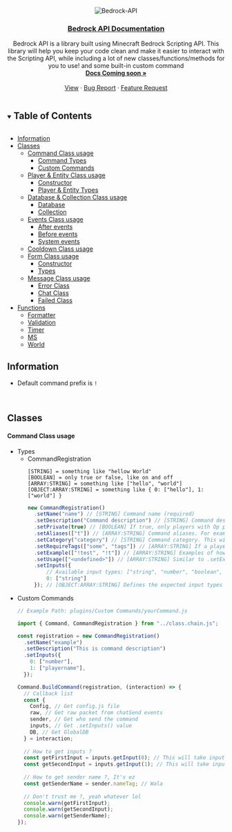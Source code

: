 <!-- DOCUMENTATION MARKDOWN OF BEDROCK-API (https://JustSkyDev/Bedrock-API -->

<!-- LOGO -->
<div align="center">

  ![Bedrock-API](https://socialify.git.ci/JustSkyDev/Bedrock-API/image?description=1&descriptionEditable=Minecraft%20Bedrock%20Custom%20Scripting%20API&font=Source%20Code%20Pro&forks=1&issues=1&logo=https%3A%2F%2Fraw.githubusercontent.com%2FJustSkyDev%2FBedrock-API%2Fmain%2Fpack_icon.png&name=1&owner=1&pattern=Circuit%20Board&pulls=1&stargazers=1&theme=Light)

  <h3 align="center"><u>Bedrock API Documentation</u></h3>

  <p align="center">
    Bedrock API is a library built using Minecraft Bedrock Scripting API. This library will help you keep your code clean and make it easier to interact with the Scripting API, while including a lot of new classes/functions/methods for you to use! and some built-in custom command
    <br />
    <a href="#"><strong>Docs Coming soon »</strong></a>
    <br />
    <br />
    <a href="https://github.com/JustSkyDev/Bedrock-API">View</a>
    ·
    <a href="https://github.com/JustSkyDev/Bedrock-API/issues">Bug Report</a>
    ·
    <a href="https://github.com/JustSkyDev/Bedrock-API/issues">Feature Request</a>
  </p>
</div>

<!-- TABLE OF CONTENTS -->
<details open="open">
  <summary><h2 style="display: inline-block">Table of Contents</h2></summary>
  
  - [Information](#information)
  - [Classes](#classes)
    - [Command Class usage](#command-class-usage)
      - [Command Types](#command-types)
      - [Custom Commands](#custom-commands)
    - [Player & Entity Class usage](#player-&-entity-class-usage)
      - [Constructor](#constructor)
      - [Player & Entity Types](#player-&-entity-types)
    - [Database & Collection Class usage](#database-&-collection-class-usage)
      - [Database](#database-usage)
      - [Collection](#collection-usage)
    - [Events Class usage](#events-class-usage)
      - [After events](#after-events)
      - [Before events](#before-events)
      - [System events](#system-events)
    - [Cooldown Class usage](#cooldown-class-usage)
    - [Form Class usage](#form-class-usage)
      - [Constructor](#form-constructor)
      - [Types](#form-types)
    - [Message Class usage](#message-class-usage)
      - [Error Class](#error-class)
      - [Chat Class](#chat-class)
      - [Failed Class](#failed-class)
  - [Functions](#functions)
    - [Formatter](#formatter-function)
    - [Validation](#validation-function)
    - [Timer](#timer-function)
    - [MS](#ms-function)
    - [World](#world-function)
    
</details>

## Information
- Default command prefix is `!`

</br>

## Classes
#### Command Class usage
- Types 
  - CommandRegistration 
    ```
    [STRING] = something like "hellow World"
    [BOOLEAN] = only true or false, like on and off
    [ARRAY:STRING] = something like ["hello", "world"]
    [OBJECT:ARRAY:STRING] = something like { 0: ["hello"], 1: ["world"] }
    ```
    ```javascript
    new CommandRegistration()
      .setName("name") // [STRING] Command name (required)
      .setDescription("Command description") // [STRING] Command description (optional)
      .setPrivate(true) // [BOOLEAN] If true, only players with Op permission can access this command, and vice versa (optional) && DEFAULT = false
      .setAliases(["t"]) // [ARRAY:STRING] Command aliases. For example, if you register a command with the name "test" and an alias "t", you can run the command "test" by using the alias, such as "!test" or "!t" (optional)
      .setCategory("category") // [STRING] Command category. This will appear when you use the !help command (optional) && DEFAULT = Global 
      .setRequireTags(["some", "tags"]) // [ARRAY:STRING] If a player does not have any of these tags, they won't be able to access the command, and vice versa (optional)
      .setExample(["!test", "!t"]) // [ARRAY:STRING] Examples of how to use the command (optional)
      .setUsage(["<undefined>"]) // [ARRAY:STRING] Similar to .setExample(), but provides input rather than usage examples (optional)
      .setInputs({
          // Available input types: ["string", "number", "boolean", "playername"]
          0: ["string"]
      }); // [OBJECT:ARRAY:STRING] Defines the expected input types for the command. For example, for the command "!test inputType", if the input is not a string, it will return undefined. To specify a player's name, prefix it with an "@" sign, like "@playerName" (optional)
    ```
- Custom Commands
  ```javascript
  // Example Path: plugins/Custom Commands/yourCommand.js 
  
  import { Command, CommandRegistration } from "../class.chain.js";
  
  const registration = new CommandRegistration()
    .setName("example")
    .setDescription("This is command description")
    .setInputs({
      0: ["number"],
      1: ["playername"],
    });
  
  Command.BuildCommand(registration, (interaction) => {
    // Callback list 
    const {
      Config, // Get config.js file
      raw, // Get raw packet from chatSend events
      sender, // Get who send the command
      inputs, // Get .setInputs() value
      DB, // Get GlobalDB 
    } = interaction;
    
    // How to get inputs ?
    const getFirstInput = inputs.getInput(0); // This will take input number "0" from .setInputs(), this is will return undefined if input 0 is not a number
    const getSecondInput = inputs.getInput(1); // This will take input number "1" from .setInputs(), this is will return undefined if input 1 is not playerName, playerName should have "@" in front of string, like @playerName
    
    // How to get sender name ?, It's ez
    const getSenderName = sender.nameTag; // Wala 
    
    // Don't trust me ?, yeah whatever lol
    console.warn(getFirstInput);
    console.warn(getSecondInput);
    console.warn(getSenderName);
  });
  ```